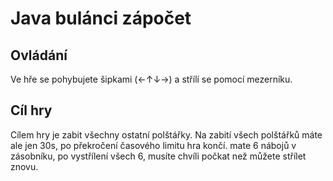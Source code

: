 # Java bulánci zápočet

## Ovládání

Ve hře se pohybujete šipkami (←↑↓→) a střílí se pomocí mezerníku.

## Cíl hry

Cílem hry je zabit všechny ostatní polštářky.
Na zabití všech polštářků máte ale jen 30s, po překročení časového limitu hra končí.
mate 6 nábojů v zásobníku, po vystřílení všech 6, musíte chvíli počkat než můžete střílet znovu.

